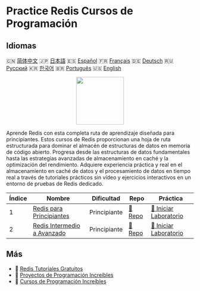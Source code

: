 # Practice Redis Cursos de Programación

## Idiomas

🇨🇳 [简体中文](README_zh.md) 🇯🇵 [日本語](README_ja.md) 🇪🇸 [Español](README_es.md) 🇫🇷 [Français](README_fr.md) 🇩🇪 [Deutsch](README_de.md) 🇷🇺 [Русский](README_ru.md) 🇰🇷 [한국어](README_ko.md) 🇧🇷 [Português](README_pt.md) 🇺🇸 [English](README.md) 

<div align="center">
<img width="128px" src="https://file.labex.io/path/4MMYfz8sH7hJ.png">
</div>

Aprende Redis con esta completa ruta de aprendizaje diseñada para principiantes. Estos cursos de Redis proporcionan una hoja de ruta estructurada para dominar el almacén de estructuras de datos en memoria de código abierto. Progresa desde las estructuras de datos fundamentales hasta las estrategias avanzadas de almacenamiento en caché y la optimización del rendimiento. Adquiere experiencia práctica y real en el almacenamiento en caché de datos y el procesamiento de datos en tiempo real a través de tutoriales prácticos sin vídeo y ejercicios interactivos en un entorno de pruebas de Redis dedicado.

|   Índice | Nombre                                                                                    | Dificultad   | Repo                                                                    | Práctica                                                                             |
|----------|-------------------------------------------------------------------------------------------|--------------|-------------------------------------------------------------------------|--------------------------------------------------------------------------------------|
|        1 | [Redis para Principiantes](https://labex.io/es/courses/redis-for-beginners)               | Principiante | [🔗 Repo](https://github.com/labex-labs/redis-for-beginners)            | [🚀 Iniciar Laboratorio](https://labex.io/es/courses/redis-for-beginners)            |
|        2 | [Redis Intermedio a Avanzado](https://labex.io/es/courses/redis-intermediate-to-advanced) | Principiante | [🔗 Repo](https://github.com/labex-labs/redis-intermediate-to-advanced) | [🚀 Iniciar Laboratorio](https://labex.io/es/courses/redis-intermediate-to-advanced) |

## Más

- 🔗 [Redis Tutoriales Gratuitos](https://github.com/labex-labs/redis-free-tutorials)
- 🔗 [Proyectos de Programación Increíbles](https://github.com/labex-labs/awesome-programming-projects)
- 🔗 [Cursos de Programación Increíbles](https://github.com/labex-labs/awesome-programming-courses)

